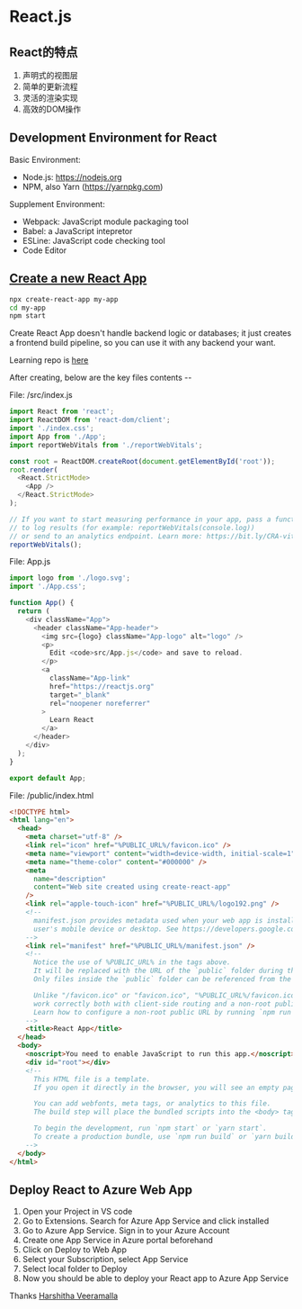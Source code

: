 # React.js

## React的特点

1. 声明式的视图层
2. 简单的更新流程
3. 灵活的渲染实现
4. 高效的DOM操作

## Development Environment for React

Basic Environment: 

- Node.js: https://nodejs.org
- NPM, also Yarn (https://yarnpkg.com)

Supplement Environment:

- Webpack: JavaScript module packaging tool
- Babel: a JavaScript intepretor
- ESLine: JavaScript code checking tool
- Code Editor

## [Create a new React App](https://reactjs.org/docs/create-a-new-react-app.html)

```bash
npx create-react-app my-app
cd my-app
npm start
```

Create React App doesn't handle backend logic or databases; it just creates a frontend build pipeline, so you can use it with any backend your want.

Learning repo is [here](https://github.com/yasenstar/learn_webdev/tree/main/react)

After creating, below are the key files contents --

File: /src/index.js

```javascript
import React from 'react';
import ReactDOM from 'react-dom/client';
import './index.css';
import App from './App';
import reportWebVitals from './reportWebVitals';

const root = ReactDOM.createRoot(document.getElementById('root'));
root.render(
  <React.StrictMode>
    <App />
  </React.StrictMode>
);

// If you want to start measuring performance in your app, pass a function
// to log results (for example: reportWebVitals(console.log))
// or send to an analytics endpoint. Learn more: https://bit.ly/CRA-vitals
reportWebVitals();
```

File: App.js

```js
import logo from './logo.svg';
import './App.css';

function App() {
  return (
    <div className="App">
      <header className="App-header">
        <img src={logo} className="App-logo" alt="logo" />
        <p>
          Edit <code>src/App.js</code> and save to reload.
        </p>
        <a
          className="App-link"
          href="https://reactjs.org"
          target="_blank"
          rel="noopener noreferrer"
        >
          Learn React
        </a>
      </header>
    </div>
  );
}

export default App;
```

File: /public/index.html

```html
<!DOCTYPE html>
<html lang="en">
  <head>
    <meta charset="utf-8" />
    <link rel="icon" href="%PUBLIC_URL%/favicon.ico" />
    <meta name="viewport" content="width=device-width, initial-scale=1" />
    <meta name="theme-color" content="#000000" />
    <meta
      name="description"
      content="Web site created using create-react-app"
    />
    <link rel="apple-touch-icon" href="%PUBLIC_URL%/logo192.png" />
    <!--
      manifest.json provides metadata used when your web app is installed on a
      user's mobile device or desktop. See https://developers.google.com/web/fundamentals/web-app-manifest/
    -->
    <link rel="manifest" href="%PUBLIC_URL%/manifest.json" />
    <!--
      Notice the use of %PUBLIC_URL% in the tags above.
      It will be replaced with the URL of the `public` folder during the build.
      Only files inside the `public` folder can be referenced from the HTML.

      Unlike "/favicon.ico" or "favicon.ico", "%PUBLIC_URL%/favicon.ico" will
      work correctly both with client-side routing and a non-root public URL.
      Learn how to configure a non-root public URL by running `npm run build`.
    -->
    <title>React App</title>
  </head>
  <body>
    <noscript>You need to enable JavaScript to run this app.</noscript>
    <div id="root"></div>
    <!--
      This HTML file is a template.
      If you open it directly in the browser, you will see an empty page.

      You can add webfonts, meta tags, or analytics to this file.
      The build step will place the bundled scripts into the <body> tag.

      To begin the development, run `npm start` or `yarn start`.
      To create a production bundle, use `npm run build` or `yarn build`.
    -->
  </body>
</html>
```

## Deploy React to Azure Web App

1. Open your Project in VS code
2. Go to Extensions. Search for Azure App Service and click installed
3. Go to Azure App Service. Sign in to your Azure Account
4. Create one App Service in Azure portal beforehand
5. Click on Deploy to Web App
6. Select your Subscription, select App Service
7. Select local folder to Deploy
8. Now you should be able to deploy your React app to Azure App Service

Thanks [Harshitha Veeramalla](https://stackoverflow.com/questions/69892360/how-to-deploy-react-to-azure-web-app-using-the-azure-app-service-plugin-in-visua#:~:text=Steps%20to%20deploy%20React%20to%20Azure%20Web%20App,deploy%20your%20react%20app%20to%20Azure%20App%20Service)


